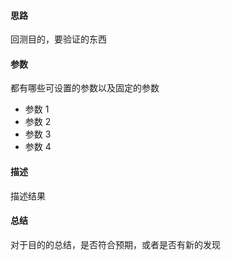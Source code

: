 #### 思路
回测目的，要验证的东西

#### 参数
都有哪些可设置的参数以及固定的参数
* 参数 1
* 参数 2
* 参数 3
* 参数 4

#### 描述
描述结果

#### 总结
对于目的的总结，是否符合预期，或者是否有新的发现
